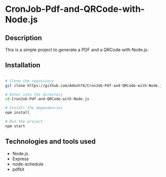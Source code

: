 # CronJob-Pdf-and-QRCode-with-Node.js

## Description

This is a simple project to generate a PDF and a QRCode with Node.js.

## Installation

```bash

# Clone the repository
git clone https://github.com/Adosh74/CronJob-Pdf-and-QRCode-with-Node.js

# Enter into the directory
cd CronJob-Pdf-and-QRCode-with-Node.js

# Install the dependencies
npm install

# Run the project
npm start

```

## Technologies and tools used

-   Node.js
-   Express
-   node-schedule
-   pdfkit
